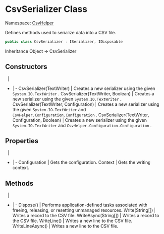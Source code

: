 # CsvSerializer Class

Namespace: [CsvHelper](/api/CsvHelper)

Defines methods used to serialize data into a CSV file.

```cs
public class CsvSerializer : ISerializer, IDisposable
```

Inheritance Object -> CsvSerializer

## Constructors
&nbsp; | &nbsp;
- | -
CsvSerializer(TextWriter) | Creates a new serializer using the given ``System.IO.TextWriter`` .
CsvSerializer(TextWriter, Boolean) | Creates a new serializer using the given ``System.IO.TextWriter`` .
CsvSerializer(TextWriter, Configuration) | Creates a new serializer using the given ``System.IO.TextWriter`` and ``CsvHelper.Configuration.Configuration`` .
CsvSerializer(TextWriter, Configuration, Boolean) | Creates a new serializer using the given ``System.IO.TextWriter`` and ``CsvHelper.Configuration.Configuration`` .

## Properties
&nbsp; | &nbsp;
- | -
Configuration | Gets the configuration.
Context | Gets the writing context.

## Methods
&nbsp; | &nbsp;
- | -
Dispose() | Performs application-defined tasks associated with freeing, releasing, or resetting unmanaged resources.
Write(String[]) | Writes a record to the CSV file.
WriteAsync(String[]) | Writes a record to the CSV file.
WriteLine() | Writes a new line to the CSV file.
WriteLineAsync() | Writes a new line to the CSV file.
